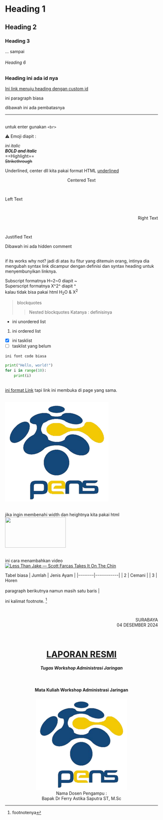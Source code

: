 # Heading 1
## Heading 2
### Heading 3
... sampai
###### Heading 6

### Heading ini ada id nya
[Ini link menuju heading dengan custom id](#Heading-ini-ada-id-nya)

ini paragraph biasa

dibawah ini ada pembatasnya

---
<br> untuk enter gunakan `<br>`

:warning: Emoji diapit :

*ini italic* <br>
***BOLD and italic*** <br>
==Highlight== <br>
~~Strikethrough~~ <br>

Underlined, center dll kita pakai format HTML
<ins>underlined</ins> <br>
<p align="center">Centered Text</p> <br>
<p align="left">Left Text</p> <br>
<p align="right">Right Text</p> <br>
<p align="justify">Justified Text</p>

Dibawah ini ada hidden comment <br>

[hidden comment]: #
<br> if its works why not? jadi di atas itu fitur yang ditemuin orang, intinya dia mengubah syntax link dicampur dengan definisi dan syntax heading untuk menyembunyikan linknya.

Subscript formatnya H~2~0 diapit ~ <br>
Superscript formatnya X^2^ diapit ^ <br>
kalau tidak bisa pakai html H<sub>2</sub>O & X<sup>2</sup> 

> blockquotes
>> Nested blockquotes
Katanya
: definisinya

- ini unordered list
1. ini ordered list
- [x] ini tasklist
- [ ] tasklist yang belum

`ini font code biasa`

```python
print("Hello, world!")
for i in range(10):
    print(i)
```

<br> [ini format Link](https://www.google.co.id/) tapi link ini membuka di page yang sama.

<br> ![ini gambar ayam](https://github.com/Zorgons905/AdminJaringan2025/blob/main/PENS.png)

<br> jika ingin membenahi width dan heightnya kita pakai html
<br> <img src="https://th.bing.com/th/id/OIP.fJSlWKWeuR56aS3pdyG3LgHaEO?rs=1&pid=ImgDetMain" width="200" height="100">

<br> ini cara menambahkan video
<br> [![Less Than Jake — Scott Farcas Takes It On The Chin](https://img.youtube.com/vi/PYCxct2e0zI/0.jpg)](https://www.youtube.com/watch?v=PYCxct2e0zI)


Tabel biasa
| Jumlah | Jenis Ayam |
|--------|------------|
| 2 | Cemani |
| 3 | Horen<br><br>paragraph berikutnya namun masih satu baris |

ini kalimat footnote. [^1]
[^1]: footnotenya







<br>


<p align="right" color="grey">
    SURABAYA <br> 04 DESEMBER 2024
</p> <br>

<h1 align="center"><ins>LAPORAN RESMI</ins></h1>
<h4 align="center"><em>Tugas Workshop Administrasi Jaringan</em></h4>
<br>

<h4 align="center">Mata Kuliah Workshop Administrasi Jaringan</h4>
<p align="center">
    <img  src="https://github.com/Zorgons905/AdminJaringan2025/blob/main/PENS.png" width="300" height="300">    
<br>
Nama Dosen Pengampu : <br> 
Bapak Dr Ferry Astika Saputra ST, M.Sc

</p>














